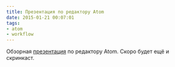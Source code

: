```yaml
---
title: Презентация по редактору Atom
date: 2015-01-21 00:07:01
tags:
- atom
- workflow
---
```


Обзорная [презентация](http://juwain.ru/pres/atom-overview/) по редактору Atom. Скоро будет ещё и скринкаст.
